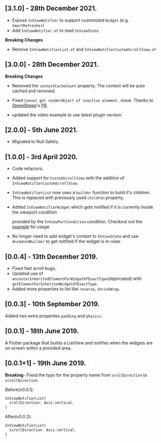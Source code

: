 ## [3.1.0] - 28th December 2021.

- Expose `InViewNotifier` to support customized `Widget` (e.g. `SmartRefresher`)
- Add `InViewNotifier.of` to read `InViewState`

**Breaking Changes**

- Remove `InViewNotifierList.of` and `InViewNotifierCustomScrollView.of`

## [3.0.0] - 28th December 2021.

**Breaking Changes**

- Removed the `contextCacheCount` property. The context will be auto cached and removed.

- Fixed `Cannot get renderObject of inactive element.` issue. Thanks to [SteepSheep](https://github.com/SteepSheep)'s [PR](https://github.com/rvamsikrishna/inview_notifier_list/pull/45).

- updated the video example to use latest plugin version.

## [2.0.0] - 5th June 2021.

- Migrated to Null Safety.

## [1.0.0] - 3rd April 2020.

- Code refactors.

- Added support for `CustomScrollView` with the addition of `InViewNotifierCustomScrollView`.

- `InViewNotifierList` now uses a `builder` function to build it's children. This is replaced with previously used `children` property.

- Added `InViewNotifierWidget` which gets notified if it is currently inside the viewport condition

  provided by the `InViewPortCondition` condition. Checkout out the [example](https://github.com/rvamsikrishna/inview_notifier_list/tree/master/example/lib) for usage.

- No longer need to add widget's context to `InViewState` and use `AnimatedBuilder` to get notified if the widget is in-view.

## [0.0.4] - 13th December 2019.

- Fixed fast scroll bugs.
- Updated use of `ancestorInheritedElementForWidgetOfExactType`(depricated) with `getElementForInheritedWidgetOfExactType`.
- Added more properties to list like `reverse`, `shrinkWrap`.

## [0.0.3] - 10th September 2019.

Added two extra properties `padding` and `physics`.

## [0.0.1] - 18th June 2019.

A Flutter package that builds a ListView and notifies when the widgets are on screen within a provided area.

## [0.0.1+1] - 19th June 2019.

**Breaking**- Fixed the typo for the property name from `srollDirection` to `scrollDirection`.

Before(v0.0.1):

```dart
InViewNotifierList(
  srollDirection: Axis.vertical,
)
```

After(v0.0.2):

```dart
InViewNotifierList(
  scrollDirection: Axis.vertical,
)
`
```
